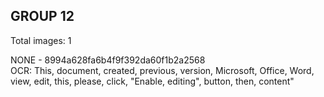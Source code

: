 ## GROUP 12
Total images: 1  

NONE - 8994a628fa6b4f9f392da60f1b2a2568  
OCR: This, document, created, previous, version, Microsoft, Office, Word, view, edit, this, please, click, "Enable, editing", button, then, content"  

